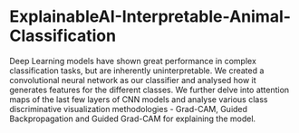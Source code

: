 # ExplainableAI-Interpretable-Animal-Classification

Deep Learning models have shown great performance in complex classification tasks, but are inherently uninterpretable. We created a convolutional neural network as our classifier and analysed how it generates features for the different classes. We further delve into attention maps of the last few layers of CNN models and analyse various class discriminative visualization methodologies - Grad-CAM, Guided Backpropagation and Guided Grad-CAM for explaining the model.

